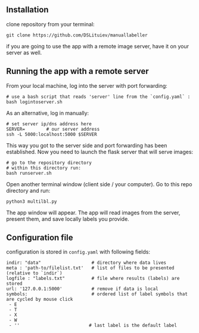 
## Installation

clone repository from your terminal:

    git clone https://github.com/DSLituiev/manuallabeller

if you are going to use the app with a remote image server, have it on your server as well.

## Running the app with a remote server

From your local machine, log into the server with port forwarding:

    # use a bash script that reads 'server' line from the `config.yaml` :
    bash logintoserver.sh

As an alternative, log in manually:

    # set server ip/dns address here
    SERVER=        # our server address 
    ssh -L 5000:localhost:5000 $SERVER

    
This way you got to the server side and port forwarding has been established. Now you need to launch the flask server
that will serve images:

    # go to the repository directory
    # within this directory run:
    bash runserver.sh


Open another terminal window (client side / your computer). Go to this repo directory and run:

    python3 multilbl.py

The app window will appear. The app will read images from the server, present them, and save locally labels you provide.

## Configuration file
configuration is stored in `config.yaml` with following fields:

    indir: "data"                   # directory where data lives
    meta : 'path-to/filelist.txt'   # list of files to be presented (relative to `indir`)
    logfile : "labels.txt"          # file where results (labels) are stored
    url: '127.0.0.1:5000'           # remove if data is local
    symbols:                        # ordered list of label symbols that are cycled by mouse click
     - E
     - T
     - X
     - W
     - ''                          # last label is the default label
